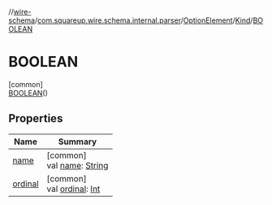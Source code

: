 //[wire-schema](../../../../../index.md)/[com.squareup.wire.schema.internal.parser](../../../index.md)/[OptionElement](../../index.md)/[Kind](../index.md)/[BOOLEAN](index.md)

# BOOLEAN

[common]\
[BOOLEAN](index.md)()

## Properties

| Name | Summary |
|---|---|
| [name](../-s-t-r-i-n-g/index.md#-372974862%2FProperties%2F-876600652) | [common]<br>val [name](../-s-t-r-i-n-g/index.md#-372974862%2FProperties%2F-876600652): [String](https://kotlinlang.org/api/latest/jvm/stdlib/kotlin/-string/index.html) |
| [ordinal](../-s-t-r-i-n-g/index.md#-739389684%2FProperties%2F-876600652) | [common]<br>val [ordinal](../-s-t-r-i-n-g/index.md#-739389684%2FProperties%2F-876600652): [Int](https://kotlinlang.org/api/latest/jvm/stdlib/kotlin/-int/index.html) |

